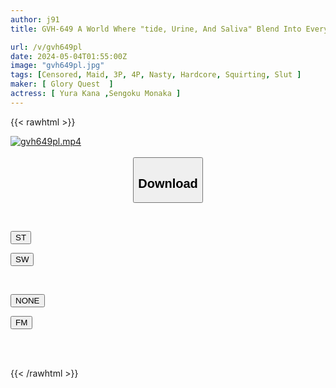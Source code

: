 ```yaml
---
author: j91
title: GVH-649 A World Where "tide, Urine, And Saliva" Blend Into Everyday Life! My Exclusive Incontinence Maid Who Keeps Making Me Drink Body Fluids! Kana Yura/Monaka Sengoku

url: /v/gvh649pl
date: 2024-05-04T01:55:00Z
image: "gvh649pl.jpg"
tags: [Censored, Maid, 3P, 4P, Nasty, Hardcore, Squirting, Slut	]
maker: [ Glory Quest  ]
actress: [ Yura Kana ,Sengoku Monaka ]
---
```



{{< rawhtml >}}

<div class="video" data-videoid="02k38DkRJaUbyar">
    <a href="javascript:;">
        <img src="/v/gvh649pl/gvh649pl.jpg" width="WIDTH" height="HEIGHT" alt="gvh649pl.mp4" loading="lazy">
    </a>
</div>

<script type="text/javascript" src="https://j91.asia/asset/on-demand-st.js"></script>

<br>
  <link rel="stylesheet" href="https://j91.asia/asset/bs5.css">
  
  <center>
  <button class="btn btn-primary" type="button" data-bs-toggle="collapse" data-bs-target=".multi-collapse" aria-expanded="false" aria-controls="multiCollapseExample1 multiCollapseExample2"><h2>Download</h2></button></center>
</p>
<div class="row">
  <div class="col">
    <div class="collapse multi-collapse" id="multiCollapseExample1">
      <div class="card card-body">
	      	      <br>
<div class="buttons">  
<p><a href="https://streamtape.to/v/02k38DkRJaUbyar" target="_blank"><button class="btn-hover color-3"><i class="fa fa-download"></i> ST</button></a></p>
<p><a href="https://asnwish.com/whmo0s3hhqrs" target="_blank"><button class="btn-hover color-2"><i class="fa fa-download"></i> SW</button></a></p></div>
    </div>
  </div>
</div>
  <div class="col">
    <div class="collapse multi-collapse" id="multiCollapseExample2">
      <div class="card card-body">
	      <br>
<div class="buttons">
<p><a href="javascript:;"><button class="btn-hover color-9"><i class="fa fa-download"></i> NONE</button></a></p>
<p><a href="https://filemoon.sx/d/34aep27neh74"><button class="btn-hover color-8"><i class="fa fa-download"></i> FM</button></a></p></div>
<br><br>
      </div>
    </div>
  </div>
</div>

{{< /rawhtml >}}